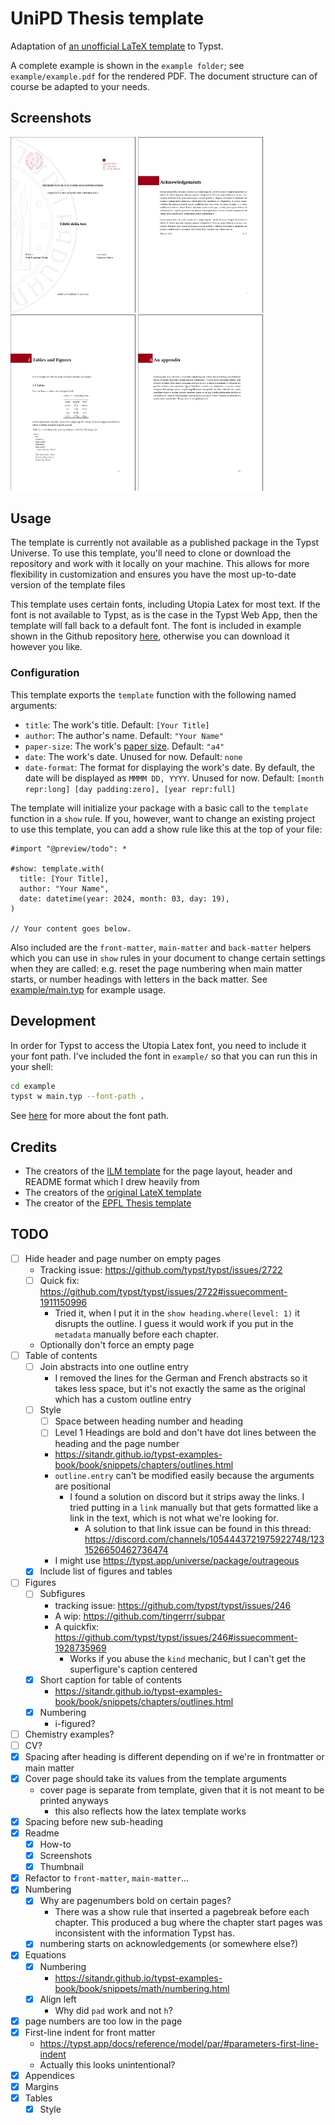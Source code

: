 # UniPD Thesis template

Adaptation of [an unofficial LaTeX template](https://www.overleaf.com/latex/templates/swiss-federal-institute-of-technology-in-lausanne-epfl-phd-thesis/dhcgtppybcwv) to Typst.

A complete example is shown in the `example folder`; see `example/example.pdf` for the rendered PDF. The document structure can of course be adapted to your needs.

## Screenshots

<div>
  <img src="./screenshots/cover_page.png" width=200px>
  <img src="./screenshots/acknowledgements.png" width=200px>
  <img src="./screenshots/tables_and_figures.png" width=200px>
  <img src="./screenshots/appendix.png" width=200px>
</div>

## Usage

The template is currently not available as a published package in the Typst Universe. To use this template, you'll need to clone or download the repository and work with it locally on your machine. This allows for more flexibility in customization and ensures you have the most up-to-date version of the template files

This template uses certain fonts, including Utopia Latex for most text. If the font is not available to Typst, as is the case in the Typst Web App, then the template will fall back to a default font. The font is included in example shown in the Github repository [here](https://github.com/augustebaum/epfl-thesis-typst/blob/v0.1.1/example/utopia_font), otherwise you can download it however you like.

### Configuration

This template exports the `template` function with the following named arguments:

- `title`: The work's title. Default: `[Your Title]`
- `author`: The author's name. Default: `"Your Name"`
- `paper-size`: The work's [paper size](https://typst.app/docs/reference/layout/page#parameters-paper). Default: `"a4"`
- `date`: The work's date. Unused for now. Default: `none`
- `date-format`: The format for displaying the work's date. By default, the date will be displayed as `MMMM DD, YYYY`. Unused for now. Default: `[month repr:long] [day padding:zero], [year repr:full]`

The template will initialize your package with a basic call to the `template` function in a `show` rule. If you, however, want to change an existing project to use this template, you can add a show rule like this at the top of your file:

```typst
#import "@preview/todo": *

#show: template.with(
  title: [Your Title],
  author: "Your Name",
  date: datetime(year: 2024, month: 03, day: 19),
)

// Your content goes below.
```

Also included are the `front-matter`, `main-matter` and `back-matter` helpers which you can use in `show` rules in your document to change certain settings when they are called: e.g. reset the page numbering when main matter starts, or number headings with letters in the back matter.
See [example/main.typ](https://github.com/augustebaum/epfl-thesis-typst/blob/v0.1.1/example/main.typ) for example usage.

## Development

In order for Typst to access the Utopia Latex font, you need to include it your font path. I've included the font in `example/` so that you can run this in your shell:

```sh
cd example
typst w main.typ --font-path .
```

See [here](https://typst.app/docs/reference/text/text/#parameters-font) for more about the font path.

## Credits

- The creators of the [ILM template](https://github.com/talal/ilm/blob/main/lib.typ) for the page layout, header and README format which I drew heavily from
- The creators of the [original LateX template](https://www.overleaf.com/latex/templates/swiss-federal-institute-of-technology-in-lausanne-epfl-phd-thesis/dhcgtppybcwv)
- The creator of the [EPFL Thesis template](https://github.com/augustebaum/epfl-thesis-typst/)

## TODO

- [ ] Hide header and page number on empty pages
  - Tracking issue: <https://github.com/typst/typst/issues/2722>
  - [ ] Quick fix: <https://github.com/typst/typst/issues/2722#issuecomment-1911150996>
    - Tried it, when I put it in the `show heading.where(level: 1)` it disrupts the outline. I guess it would work if you put in the `metadata` manually before each chapter.
  - Optionally don't force an empty page
- [ ] Table of contents
  - [ ] Join abstracts into one outline entry
    - I removed the lines for the German and French abstracts so it takes less space, but it's not exactly the same as the original which has a custom outline entry
  - [ ] Style
    - [ ] Space between heading number and heading
    - [ ] Level 1 Headings are bold and don't have dot lines between the heading and the page number
    - <https://sitandr.github.io/typst-examples-book/book/snippets/chapters/outlines.html>
    - `outline.entry` can't be modified easily because the arguments are positional
      - I found a solution on discord but it strips away the links. I tried putting in a `link` manually but that gets formatted like a link in the text, which is not what we're looking for.
        - A solution to that link issue can be found in this thread: <https://discord.com/channels/1054443721975922748/1231526650462736474>
    - I might use <https://typst.app/universe/package/outrageous>
  - [x] Include list of figures and tables
- [ ] Figures
  - [ ] Subfigures
    - tracking issue: <https://github.com/typst/typst/issues/246>
    - A wip: <https://github.com/tingerrr/subpar>
    - A quickfix: <https://github.com/typst/typst/issues/246#issuecomment-1928735969>
      - Works if you abuse the `kind` mechanic, but I can't get the superfigure's caption centered
  - [x] Short caption for table of contents
    - <https://sitandr.github.io/typst-examples-book/book/snippets/chapters/outlines.html>
  - [x] Numbering
    - i-figured?
- [ ] Chemistry examples?
- [ ] CV?
- [x] Spacing after heading is different depending on if we're in frontmatter or main matter
- [x] Cover page should take its values from the template arguments
  - cover page is separate from template, given that it is not meant to be printed anyways
    - this also reflects how the latex template works
- [x] Spacing before new sub-heading
- [x] Readme
  - [x] How-to
  - [x] Screenshots
  - [x] Thumbnail
- [x] Refactor to `front-matter`, `main-matter`...
- [x] Numbering
  - [x] Why are pagenumbers bold on certain pages?
    - There was a show rule that inserted a pagebreak before each chapter. This produced a bug where the chapter start pages was inconsistent with the information Typst has.
  - [x] numbering starts on acknowledgements (or somewhere else?)
- [x] Equations
  - [x] Numbering
    - <https://sitandr.github.io/typst-examples-book/book/snippets/math/numbering.html>
  - [x] Align left
    - Why did `pad` work and not `h`?
- [x] page numbers are too low in the page
- [x] First-line indent for front matter
  - <https://typst.app/docs/reference/model/par/#parameters-first-line-indent>
  - Actually this looks unintentional?
- [x] Appendices
- [x] Margins
- [x] Tables
  - [x] Style
